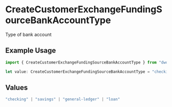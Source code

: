 # CreateCustomerExchangeFundingSourceBankAccountType

Type of bank account

## Example Usage

```typescript
import { CreateCustomerExchangeFundingSourceBankAccountType } from "dwolla-typescript/models";

let value: CreateCustomerExchangeFundingSourceBankAccountType = "checking";
```

## Values

```typescript
"checking" | "savings" | "general-ledger" | "loan"
```